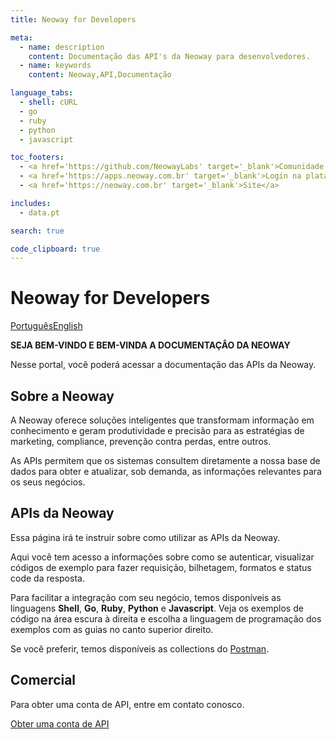 ```yaml
---
title: Neoway for Developers

meta:
  - name: description
    content: Documentação das API's da Neoway para desenvolvedores.
  - name: keywords
    content: Neoway,API,Documentação

language_tabs:
  - shell: cURL
  - go
  - ruby
  - python
  - javascript

toc_footers:
  - <a href='https://github.com/NeowayLabs' target='_blank'>Comunidade da Neoway</a>
  - <a href='https://apps.neoway.com.br' target='_blank'>Login na plataforma</a>
  - <a href='https://neoway.com.br' target='_blank'>Site</a>

includes:
  - data.pt

search: true

code_clipboard: true
---
```


# Neoway for Developers

<a class="button button-pressed" href="#">Português</a><a href="/en" class="button">English</a>

**SEJA BEM-VINDO E BEM-VINDA A DOCUMENTAÇÂO DA NEOWAY**

Nesse portal, você poderá acessar a documentação das APIs da Neoway.

## Sobre a Neoway

A Neoway oferece soluções inteligentes que transformam informação em conhecimento e geram produtividade e precisão para as estratégias de marketing, compliance, prevenção contra perdas, entre outros.

As APIs permitem que os sistemas consultem diretamente a nossa base de dados para obter e atualizar, sob demanda, as informações relevantes para os seus negócios.

## APIs da Neoway

Essa página irá te instruir sobre como utilizar as APIs da Neoway.

Aqui você tem acesso a informações sobre como se autenticar,
visualizar códigos de exemplo para fazer requisição,
bilhetagem, formatos e status code da resposta.

Para facilitar a integração com seu negócio, temos disponíveis as linguagens
**Shell**, **Go**, **Ruby**, **Python** e **Javascript**.
Veja os exemplos de código na área escura à direita
e escolha a linguagem de programação dos exemplos com as guias no canto superior direito.

Se você preferir, temos disponíveis as collections do [Postman](https://www.postman.com).

<div class="postman-run-button"
  data-postman-action="collection/import"
  data-postman-var-1="864f0579179de207592f">
</div>

## Comercial

Para obter uma conta de API, entre em contato conosco.

<a class="button" href="https://cloud.conteudo.neoway.com.br/lp-api">Obter uma conta de API</a>
